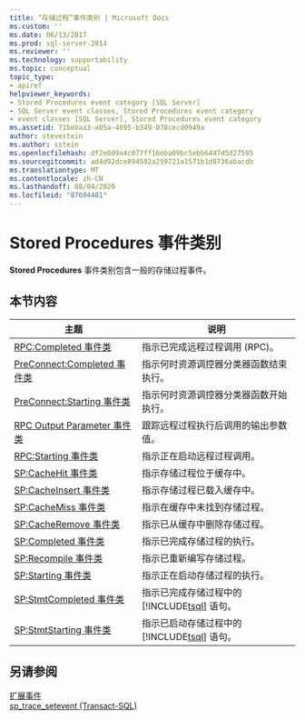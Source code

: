 ```yaml
---
title: “存储过程”事件类别 | Microsoft Docs
ms.custom: ''
ms.date: 06/13/2017
ms.prod: sql-server-2014
ms.reviewer: ''
ms.technology: supportability
ms.topic: conceptual
topic_type:
- apiref
helpviewer_keywords:
- Stored Procedures event category [SQL Server]
- SQL Server event classes, Stored Procedures event category
- event classes [SQL Server], Stored Procedures event category
ms.assetid: 71bebaa3-a05a-4695-b349-078cecd0949a
author: stevestein
ms.author: sstein
ms.openlocfilehash: df2e0d9a4c077ff16eba09bc5ebb6447d5d27595
ms.sourcegitcommit: ad4d92dce894592a259721a1571b1d8736abacdb
ms.translationtype: MT
ms.contentlocale: zh-CN
ms.lasthandoff: 08/04/2020
ms.locfileid: "87694481"
---
```

# <a name="stored-procedures-event-category"></a>Stored Procedures 事件类别
  **Stored Procedures** 事件类别包含一般的存储过程事件。  
  
## <a name="in-this-section"></a>本节内容  
  
|主题|说明|  
|-----------|-----------------|  
|[RPC:Completed 事件类](rpc-completed-event-class.md)|指示已完成远程过程调用 (RPC)。|  
|[PreConnect:Completed 事件类](preconnect-completed-event-class.md)|指示何时资源调控器分类器函数结束执行。|  
|[PreConnect:Starting 事件类](preconnect-starting-event-class.md)|指示何时资源调控器分类器函数开始执行。|  
|[RPC Output Parameter 事件类](rpc-output-parameter-event-class.md)|跟踪远程过程执行后调用的输出参数值。|  
|[RPC:Starting 事件类](rpc-starting-event-class.md)|指示正在启动远程过程调用。|  
|[SP:CacheHit 事件类](sp-cachehit-event-class.md)|指示存储过程位于缓存中。|  
|[SP:CacheInsert 事件类](sp-cacheinsert-event-class.md)|指示存储过程已载入缓存中。|  
|[SP:CacheMiss 事件类](sp-cachemiss-event-class.md)|指示在缓存中未找到存储过程。|  
|[SP:CacheRemove 事件类](sp-cacheremove-event-class.md)|指示已从缓存中删除存储过程。|  
|[SP:Completed 事件类](sp-completed-event-class.md)|指示已完成存储过程的执行。|  
|[SP:Recompile 事件类](sp-recompile-event-class.md)|指示已重新编写存储过程。|  
|[SP:Starting 事件类](sp-starting-event-class.md)|指示正在启动存储过程的执行。|  
|[SP:StmtCompleted 事件类](sp-stmtcompleted-event-class.md)|指示已完成存储过程中的 [!INCLUDE[tsql](../../includes/tsql-md.md)] 语句。|  
|[SP:StmtStarting 事件类](sp-stmtstarting-event-class.md)|指示已启动存储过程中的 [!INCLUDE[tsql](../../includes/tsql-md.md)] 语句。|  
  
## <a name="see-also"></a>另请参阅  
 [扩展事件](../extended-events/extended-events.md)   
 [sp_trace_setevent (Transact-SQL)](/sql/relational-databases/system-stored-procedures/sp-trace-setevent-transact-sql)  
  
  
